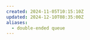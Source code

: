 ```yaml
---
created: 2024-11-05T10:15:10Z
updated: 2024-12-10T08:35:00Z
aliases:
  - double-ended queue
---
```

